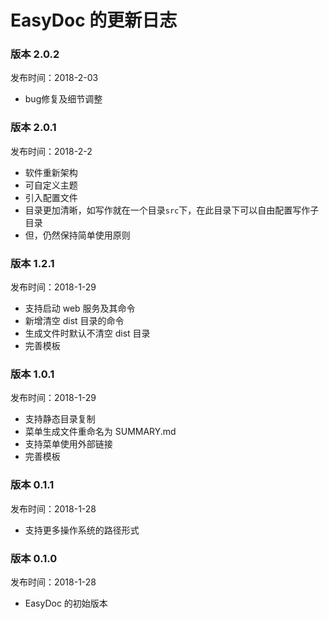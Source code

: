 # EasyDoc 的更新日志

### 版本 2.0.2

发布时间：2018-2-03
- bug修复及细节调整

### 版本 2.0.1

发布时间：2018-2-2
- 软件重新架构
- 可自定义主题
- 引入配置文件
- 目录更加清晰，如写作就在一个目录`src`下，在此目录下可以自由配置写作子目录
- 但，仍然保持简单使用原则

### 版本 1.2.1

发布时间：2018-1-29
- 支持启动 web 服务及其命令
- 新增清空 dist 目录的命令
- 生成文件时默认不清空 dist 目录
- 完善模板

### 版本 1.0.1

发布时间：2018-1-29
- 支持静态目录复制
- 菜单生成文件重命名为 SUMMARY.md
- 支持菜单使用外部链接
- 完善模板

### 版本 0.1.1

发布时间：2018-1-28
- 支持更多操作系统的路径形式

### 版本 0.1.0

发布时间：2018-1-28
- EasyDoc 的初始版本
